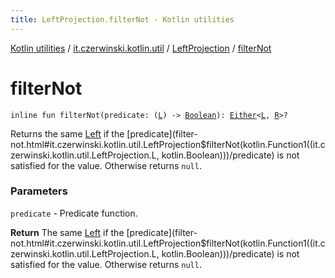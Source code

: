 ```yaml
---
title: LeftProjection.filterNot - Kotlin utilities
---
```


[Kotlin utilities](../../index.html) / [it.czerwinski.kotlin.util](../index.html) / [LeftProjection](index.html) / [filterNot](./filter-not.html)

# filterNot

`inline fun filterNot(predicate: (`[`L`](index.html#L)`) -> `[`Boolean`](https://kotlinlang.org/api/latest/jvm/stdlib/kotlin/-boolean/index.html)`): `[`Either`](../-either/index.html)`<`[`L`](index.html#L)`, `[`R`](index.html#R)`>?`

Returns the same [Left](../-left/index.html) if the [predicate](filter-not.html#it.czerwinski.kotlin.util.LeftProjection$filterNot(kotlin.Function1((it.czerwinski.kotlin.util.LeftProjection.L, kotlin.Boolean)))/predicate) is not satisfied for the value. Otherwise returns `null`.

### Parameters

`predicate` - Predicate function.

**Return**
The same [Left](../-left/index.html) if the [predicate](filter-not.html#it.czerwinski.kotlin.util.LeftProjection$filterNot(kotlin.Function1((it.czerwinski.kotlin.util.LeftProjection.L, kotlin.Boolean)))/predicate) is not satisfied for the value. Otherwise returns `null`.

